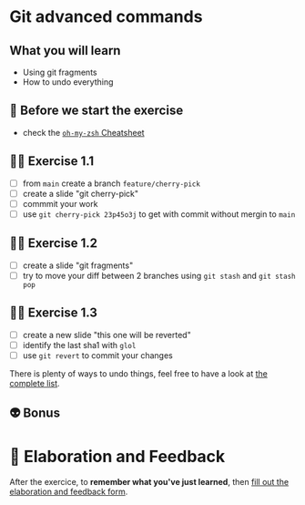 # Git advanced commands

## What you will learn

- Using git fragments
- How to undo everything

## 👾 Before we start the exercise

- check the [`oh-my-zsh` Cheatsheet](https://github.com/ohmyzsh/ohmyzsh/wiki/Cheatsheet)

## 👨‍🚀 Exercise 1.1

- [ ] from `main` create a branch `feature/cherry-pick`
- [ ] create a slide "git cherry-pick"
- [ ] commmit your work
- [ ] use `git cherry-pick 23p45o3j` to get with commit without mergin to `main`

## 👨‍🚀 Exercise 1.2

- [ ] create a slide "git fragments"
- [ ] try to move your diff between 2 branches using `git stash` and `git stash pop`

## 👨‍🚀 Exercise 1.3

- [ ] create a new slide "this one will be reverted"
- [ ] identify the last sha1 with `glol`
- [ ] use `git revert` to commit your changes

There is plenty of ways to undo things, feel free to have a look at [the complete list](https://github.com/blog/2019-how-to-undo-almost-anything-with-git).

## 👽 Bonus

# 🏅 Elaboration and Feedback

After the exercice, to __remember what you've just learned__, then [fill out the elaboration and feedback form](https://airtable.com/shrBuZqOJL5UeLLF1?prefill_Name=GitHub%20103&prefill_Exercice=01).
